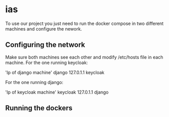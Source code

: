 # ias
To use our project you just need to run the docker compose in two different machines and configure the nework.

## Configuring the network

Make sure both machines see each other and modify /etc/hosts file in each machine. 
For the one running keycloak:

'Ip of django machine'    django
127.0.1.1       keycloak

For the one running django:

'Ip of keycloak machine'    keycloak
127.0.1.1       django

## Running the dockers

